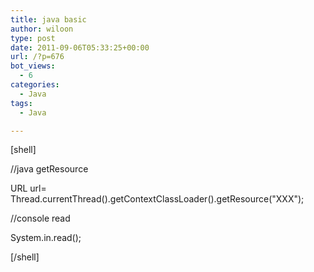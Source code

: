 ```yaml
---
title: java basic
author: wiloon
type: post
date: 2011-09-06T05:33:25+00:00
url: /?p=676
bot_views:
  - 6
categories:
  - Java
tags:
  - Java

---
```

[shell]

//java getResource

URL url= Thread.currentThread().getContextClassLoader().getResource("XXX");

//console read

System.in.read();

[/shell]

&nbsp;